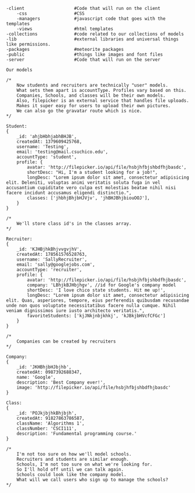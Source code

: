 
	-client                   #Code that will run on the client
		-css                  #CSS
		-managers             #javascript code that goes with the templates
		-views                #html templates
	-collections              #code related to our collections of models
	-lib                      #external libraries and universal things like permissions.
	-packages                 #meteorite packages
	-public                   #things like images and font files
	-server                   #Code that will run on the server

	Our models

	/*
		Now students and recruiters are technically "user" models.
		What sets them apart is accountType. Profiles vary based on this.
		Companies, Schools, and classes will be their own models.
		Also, filepicker is an external service that handles file uploads.
		Makes it super easy for users to upload their own pictures.
		We can also go the gravatar route which is nice.
	*/

	Student:
	{
		_id: 'ahjbHbhjabhBHJB',
		createdAt: 1379609425768,
		username: 'Testing',
		email: 'testing@mail.csuchico.edu',
		accountType: 'student', 
		profile: {
			avatar: 'http://filepicker.io/api/file/hsbjhfbjshbdfhjbasdc',
			shortDesc: "Hi, I'm a student looking for a job!",
			longDesc: "Lorem ipsum dolor sit amet, consectetur adipisicing elit. Deleniti, voluptas animi veritatis soluta fuga in vel accusantium cupiditate vero culpa est molestias beatae nihil nisi facere incidunt accusamus eligendi distinctio.",
			classes: ['jhbhjBhjbHJVjv', 'jhBHJBhjbiouOOJ'],
		}		
	}

	/* 
		We'll store class id's in the classes array.
	*/
	
	Recruiter: 
	{
		_id: 'KJHBjhkBhjvvgvjhV',
		createdAt: 178561576528763,
		username: 'SallyRecruiter',
		email: 'sally@googlejobs.com',
		accountType: 'recruiter',
		profile: {
			avatar: 'http://filepicker.io/api/file/hsbjhfbjshbdfhjbasdc',
			company: 'LBhjkBJHbjhgv', //id for Google's company model
			shortDesc: 'I love chico state students. Hit me up!',
			longDesc: "Lorem ipsum dolor sit amet, consectetur adipisicing elit. Quas, asperiores, tempore, eius perferendis quibusdam recusandae unde non quos voluptate necessitatibus facere nulla cumque. Nihil veniam dignissimos iure iusto architecto veritatis.",
			favoriteStudents: ['kjJNkjnbjkhkj', 'kJBkjbHVcfCFGc']
		}
	}

	/*
		Companies can be created by recruiters
	*/
	
	Company: 
	{
		_id: 'JKHBhjbHJbjhb',
		createdAt: 0987392688347,
		name: 'Google',
		description: 'Best Company ever!',
		image: 'http://filepicker.io/api/file/hsbjhfbjshbdfhjbasdc'
	}

	Class: 
	{
		_id: 'POJkjbjhkBhjbjh',
		createdAt: 91827863786587,
		className: 'Algorithms 1',
		classNumber: 'CSCI111',
		description: 'Fundamental programming course.'
	}

	/*
		I'm not too sure on how we'll model schools.
		Recruiters and students are similar enough. 
		Schools, I'm not too sure on what we're looking for.
		So I'll hold off until we can talk again.
		Schools could look like the company model.
		What will we call users who sign up to manage the schools?
	*/


